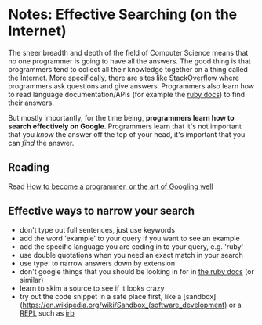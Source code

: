 # Notes: Effective Searching (on the Internet)

The sheer breadth and depth of the field of Computer Science means that no one programmer is going to have all the answers. The good thing is that programmers tend to collect all their knowledge together on a thing called the Internet. More specifically, there are sites like [StackOverflow](http://stackoverflow.com/) where programmers ask questions and give answers. Programmers also learn how to read language documentation/APIs (for example the [ruby docs](http://ruby-doc.org/)) to find their answers.

But mostly importantly, for the time being, **programmers learn how to search effectively on Google**. Programmers learn that it's not important that you _know_ the answer off the top of your head, it's important that you can _find_ the answer.

## Reading
Read [How to become a programmer, or the art of Googling well](https://okepi.wordpress.com/2014/08/21/how-to-become-a-programmer-or-the-art-of-googling-well/)

## Effective ways to narrow your search
- don't type out full sentences, just use keywords
- add the word 'example' to your query if you want to see an example
- add the specific language you are coding in to your query, e.g. 'ruby'
- use double quotations when you need an exact match in your search
- use type: to narrow answers down by extension
- don't google things that you should be looking in for in [the ruby docs](http://ruby-doc.org/) (or similar)
- learn to skim a source to see if it looks crazy
- try out the code snippet in a safe place first, like a [sandbox](https://en.wikipedia.org/wiki/Sandbox_(software_development) or a [REPL](https://en.wikipedia.org/wiki/Read%E2%80%93eval%E2%80%93print_loop) such as [irb](https://en.wikipedia.org/wiki/Interactive_Ruby_Shell)
